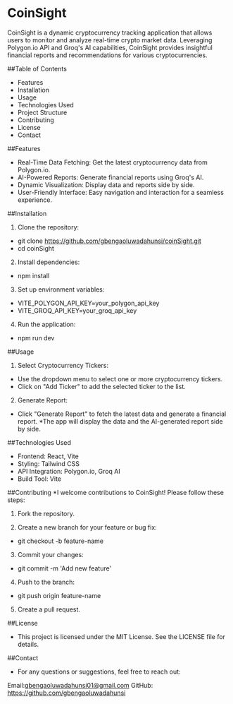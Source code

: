 # **CoinSight**

CoinSight is a dynamic cryptocurrency tracking application that allows users to monitor and analyze real-time crypto market data. Leveraging Polygon.io API and Groq's AI capabilities, CoinSight provides insightful financial reports and recommendations for various cryptocurrencies.

##Table of Contents
* Features
* Installation
* Usage
* Technologies Used
* Project Structure
* Contributing
* License
* Contact
  

##Features
* Real-Time Data Fetching: Get the latest cryptocurrency data from Polygon.io.
* AI-Powered Reports: Generate financial reports using Groq's AI.
* Dynamic Visualization: Display data and reports side by side.
* User-Friendly Interface: Easy navigation and interaction for a seamless experience.


##Installation

1. Clone the repository:
  - git clone https://github.com/gbengaoluwadahunsi/coinSight.git
  - cd coinSight

2. Install dependencies:
- npm install
  
3. Set up environment variables:
  - VITE_POLYGON_API_KEY=your_polygon_api_key
  - VITE_GROQ_API_KEY=your_groq_api_key

4. Run the application:
  - npm run dev

##Usage

1. Select Cryptocurrency Tickers:
* Use the dropdown menu to select one or more cryptocurrency tickers.
* Click on "Add Ticker" to add the selected ticker to the list.
  
2. Generate Report:
* Click "Generate Report" to fetch the latest data and generate a financial report.
*The app will display the data and the AI-generated report side by side.

##Technologies Used

* Frontend: React, Vite
* Styling: Tailwind CSS
* API Integration: Polygon.io, Groq AI
* Build Tool: Vite

##Contributing
*I welcome contributions to CoinSight! Please follow these steps:

1. Fork the repository.

2. Create a new branch for your feature or bug fix:
  - git checkout -b feature-name
    
3. Commit your changes:
  - git commit -m 'Add new feature'
  
4. Push to the branch:
  - git push origin feature-name
    
5. Create a pull request.

##License
* This project is licensed under the MIT License. See the LICENSE file for details.

##Contact
* For any questions or suggestions, feel free to reach out:

Email:gbengaoluwadahunsi01@gmail.com
GitHub: https://github.com/gbengaoluwadahunsi




